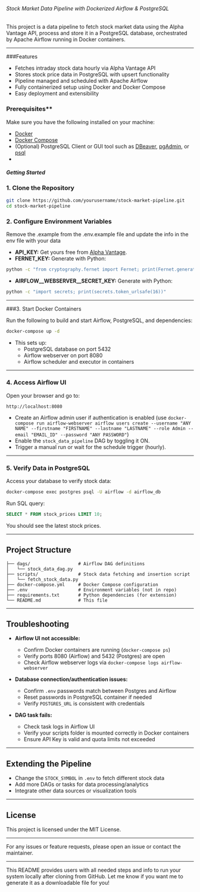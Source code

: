 ###### Stock Market Data Pipeline with Dockerized Airflow & PostgreSQL

This project is a data pipeline to fetch stock market data using the Alpha Vantage API, process and store it in a PostgreSQL database, orchestrated by Apache Airflow running in Docker containers.

***

###Features

- Fetches intraday stock data hourly via Alpha Vantage API
- Stores stock price data in PostgreSQL with upsert functionality
- Pipeline managed and scheduled with Apache Airflow
- Fully containerized setup using Docker and Docker Compose
- Easy deployment and extensibility

### Prerequisites**

Make sure you have the following installed on your machine:

- [Docker](https://docs.docker.com/get-docker/)
- [Docker Compose](https://docs.docker.com/compose/install/)
- (Optional) PostgreSQL Client or GUI tool such as [DBeaver](https://dbeaver.io/), [pgAdmin](https://www.pgadmin.org/), or [psql](https://www.postgresql.org/docs/current/app-psql.html)
-
##### Getting Started
### 1. Clone the Repository

```bash
git clone https://github.com/yourusername/stock-market-pipeline.git
cd stock-market-pipeline
```

### 2. Configure Environment Variables

Remove the .example from the .env.example file and update the info in the env file with your data

- **API_KEY:** Get yours free from [Alpha Vantage](https://www.alphavantage.co/support/#api-key).
- **FERNET_KEY:** Generate with Python:

```bash
python -c "from cryptography.fernet import Fernet; print(Fernet.generate_key().decode())"
```

- **AIRFLOW__WEBSERVER__SECRET_KEY:** Generate with Python:

```bash
python -c "import secrets; print(secrets.token_urlsafe(16))"
```

***

###3. Start Docker Containers

Run the following to build and start Airflow, PostgreSQL, and dependencies:

```bash
docker-compose up -d
```

- This sets up:
  - PostgreSQL database on port 5432
  - Airflow webserver on port 8080
  - Airflow scheduler and executor in containers

***

### 4. Access Airflow UI

Open your browser and go to:

```
http://localhost:8080
```

- Create an Airflow admin user if authentication is enabled (use `docker-compose run airflow-webserver airflow users create --username "ANY NAME" --firstname "FIRSTNAME" --lastname "LASTNAME" --role Admin --email "EMAIL_ID" --password "ANY PASSWORD"`)
- Enable the `stock_data_pipeline` DAG by toggling it ON.
- Trigger a manual run or wait for the schedule trigger (hourly).

***

### 5. Verify Data in PostgreSQL

Access your database to verify stock data:

```bash
docker-compose exec postgres psql -U airflow -d airflow_db
```

Run SQL query:

```sql
SELECT * FROM stock_prices LIMIT 10;
```

You should see the latest stock prices.

***

## Project Structure

```
├── dags/                  # Airflow DAG definitions
│   └── stock_data_dag.py
├── scripts/               # Stock data fetching and insertion script
│   └── fetch_stock_data.py
├── docker-compose.yml     # Docker Compose configuration
├── .env                   # Environment variables (not in repo)
├── requirements.txt       # Python dependencies (for extension)
└── README.md              # This file
```

***

## Troubleshooting

- **Airflow UI not accessible:**  
  - Confirm Docker containers are running (`docker-compose ps`)  
  - Verify ports 8080 (Airflow) and 5432 (Postgres) are open  
  - Check Airflow webserver logs via `docker-compose logs airflow-webserver`

- **Database connection/authentication issues:**  
  - Confirm `.env` passwords match between Postgres and Airflow  
  - Reset passwords in PostgreSQL container if needed  
  - Verify `POSTGRES_URL` is consistent with credentials

- **DAG task fails:**  
  - Check task logs in Airflow UI  
  - Verify your scripts folder is mounted correctly in Docker containers  
  - Ensure API Key is valid and quota limits not exceeded

***

## Extending the Pipeline

- Change the `STOCK_SYMBOL` in `.env` to fetch different stock data
- Add more DAGs or tasks for data processing/analytics
- Integrate other data sources or visualization tools

***

## License

This project is licensed under the MIT License.

***

For any issues or feature requests, please open an issue or contact the maintainer.

***

This README provides users with all needed steps and info to run your system locally after cloning from GitHub. Let me know if you want me to generate it as a downloadable file for you!



